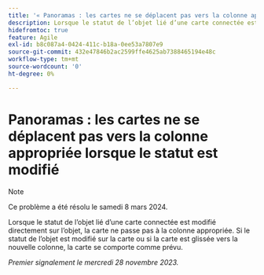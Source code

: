 ```yaml
---
title: '« Panoramas : les cartes ne se déplacent pas vers la colonne appropriée lorsque le statut est modifié »'
description: Lorsque le statut de l’objet lié d’une carte connectée est modifié directement sur l’objet, la carte ne passe pas à la colonne appropriée. Si le statut de l’objet est modifié sur la carte ou si la carte est glissée vers la nouvelle colonne, la carte se comporte comme prévu.
hidefromtoc: true
feature: Agile
exl-id: b8c087a4-0424-411c-b18a-0ee53a7807e9
source-git-commit: 432e47846b2ac2599ffe4625ab7388465194e48c
workflow-type: tm+mt
source-wordcount: '0'
ht-degree: 0%

---
```


# Panoramas : les cartes ne se déplacent pas vers la colonne appropriée lorsque le statut est modifié

>[!NOTE]
>
>Ce problème a été résolu le samedi 8 mars 2024.

Lorsque le statut de l’objet lié d’une carte connectée est modifié directement sur l’objet, la carte ne passe pas à la colonne appropriée. Si le statut de l’objet est modifié sur la carte ou si la carte est glissée vers la nouvelle colonne, la carte se comporte comme prévu.

_Premier signalement le mercredi 28 novembre 2023._

